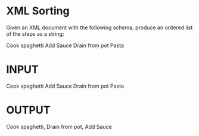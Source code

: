 XML Sorting
===========
Given an XML document with the following schema, produce an ordered list of the steps as a string:

<root>
<instructions>
<step order="1">Cook spaghetti</step>
<step order="3">Add Sauce</step>
<step order="2">Drain from pot</step>
</instructions>
<dish>Pasta</dish>
</root> 


INPUT
=====
<?xml version='1.0'?> 
<root>
    <instructions>
        <step order="1">Cook spaghetti</step>
        <step order="3">Add Sauce</step>
        <step order="2">Drain from pot</step>
    </instructions>
    <dish>Pasta</dish>
</root>

OUTPUT
======
Cook spaghetti, Drain from pot, Add Sauce
